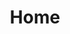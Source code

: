 ---
layout: home

title: Home

hero:
  name: xy-ui
  text: 面向未来的原生组件库
  tagline: Web Components
  image:
    src: logo.svg
    alt: xy-ui
  actions:
    - theme: brand
      text: 更多详情
      link: /components/
    - theme: alt
      text: 访问我的GitHub
      link: https://github.com/xboxyan
features:
  - icon: ⚡️ 
    title: 跨框架
    details: 无论是 react、vue 还是原生项目均可使用
  - icon: 🖖
    title: 组件化
    details: shadow dom 真正意义上实现了样式和功能的组件化
  - icon: 🛠️
    title: 类原生
    details: 一个组件就像使用一个 div 标签一样
  - icon: 🛠️
    title: 无依赖
    details: 纯原生，无需任何预处理器编译
  - icon: 🛠️
    title: 无障碍
    details: 支持键盘访问
  - icon: 🛠️
    title: 高性能
    details: 无额外框架开销
---